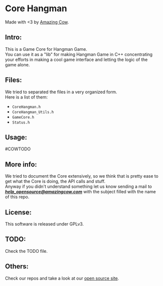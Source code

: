 Core Hangman 
====
Made with <3 by [Amazing Cow](http://www.amazingcow.com).

<!-- ####################################################################### -->

## Intro:

This is a Game Core for Hangman Game.   
You can use it as a "lib" for making Hangman Game in C++ concentrating 
your efforts in making a cool game interface and letting the logic of the 
game alone.



<!-- ####################################################################### -->

## Files:

We tried to separated the files in a very organized form.   
Here is a list of them:

* ```CoreHangman.h```
* ```CoreHangman_Utils.h```
* ```GameCore.h```
* ```Status.h```


<!-- ####################################################################### -->

## Usage:

#COWTODO

<!-- ####################################################################### -->

## More info:

We tried to document the Core extensively, so we think that is pretty ease to 
get what the Core is doing, the API calls and stuff.   
Anyway if you didn't understand something let us know sending a mail to 
***help_opensource@amazingcow.com***  with the subject filled with the
name of this repo.


<!-- ####################################################################### -->

## License:
This software is released under GPLv3.


<!-- ####################################################################### -->

## TODO:
Check the TODO file.


<!-- ####################################################################### -->

## Others:
Check our repos and take a look at our [open source site](http://opensource.amazingcow.com).
